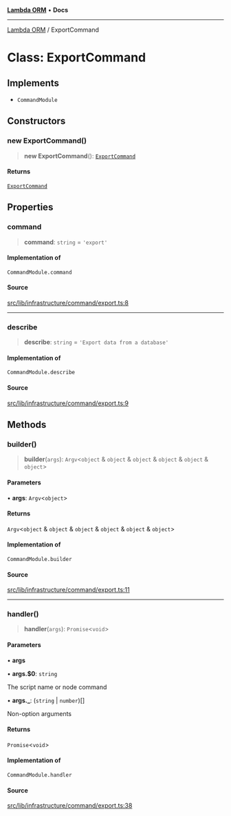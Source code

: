 [**Lambda ORM**](../README.md) • **Docs**

***

[Lambda ORM](../README.md) / ExportCommand

# Class: ExportCommand

## Implements

- `CommandModule`

## Constructors

### new ExportCommand()

> **new ExportCommand**(): [`ExportCommand`](ExportCommand.md)

#### Returns

[`ExportCommand`](ExportCommand.md)

## Properties

### command

> **command**: `string` = `'export'`

#### Implementation of

`CommandModule.command`

#### Source

[src/lib/infrastructure/command/export.ts:8](https://github.com/lambda-orm/lambdaorm-cli/blob/a6f538c72fc43e2903d0ad99ece4e57cfa65c7aa/src/lib/infrastructure/command/export.ts#L8)

***

### describe

> **describe**: `string` = `'Export data from a database'`

#### Implementation of

`CommandModule.describe`

#### Source

[src/lib/infrastructure/command/export.ts:9](https://github.com/lambda-orm/lambdaorm-cli/blob/a6f538c72fc43e2903d0ad99ece4e57cfa65c7aa/src/lib/infrastructure/command/export.ts#L9)

## Methods

### builder()

> **builder**(`args`): `Argv`\<`object` & `object` & `object` & `object` & `object` & `object`\>

#### Parameters

• **args**: `Argv`\<`object`\>

#### Returns

`Argv`\<`object` & `object` & `object` & `object` & `object` & `object`\>

#### Implementation of

`CommandModule.builder`

#### Source

[src/lib/infrastructure/command/export.ts:11](https://github.com/lambda-orm/lambdaorm-cli/blob/a6f538c72fc43e2903d0ad99ece4e57cfa65c7aa/src/lib/infrastructure/command/export.ts#L11)

***

### handler()

> **handler**(`args`): `Promise`\<`void`\>

#### Parameters

• **args**

• **args.$0**: `string`

The script name or node command

• **args.\_**: (`string` \| `number`)[]

Non-option arguments

#### Returns

`Promise`\<`void`\>

#### Implementation of

`CommandModule.handler`

#### Source

[src/lib/infrastructure/command/export.ts:38](https://github.com/lambda-orm/lambdaorm-cli/blob/a6f538c72fc43e2903d0ad99ece4e57cfa65c7aa/src/lib/infrastructure/command/export.ts#L38)
